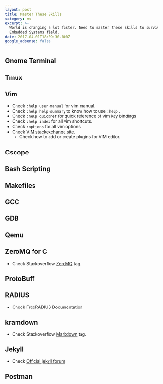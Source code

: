 ```yaml
---
layout: post
title: Master These Skills
category: me
excerpt: >-
  World is changing a lot faster. Need to master these skills to survive in
  Embedded Systems field.
date: 2017-04-01T18:09:30.000Z
google_adsense: false
---
```

## Gnome Terminal
## Tmux
## Vim
* Check `:help user-manual` for vim manual.
* Check `:help help-summary` to know how to use `:help` .
* Check `:help quickref` for quick reference of vim key bindings
* Check `:help index` for all vim shortcuts. 
* Check `:options` for all vim options. 
* Check [VIM stackexchange site](http://vi.stackexchange.com/).
	* Check how to add or create plugins for VIM editor. 

## Cscope
## Bash Scripting
## Makefiles
## GCC
## GDB
## Qemu
## ZeroMQ for C
* Check Stackoverflow [ZeroMQ](https://stackoverflow.com/questions/tagged/zeromq) tag.

## ProtoBuff
## RADIUS
* Check FreeRADIUS [Documentation](http://wiki.freeradius.org/Home#documentation)

## kramdown
* Check Stackoverflow [Markdown](http://stackoverflow.com/questions/tagged/markdown) tag.

## Jekyll
* Check [Official jekyll forum](https://talk.jekyllrb.com/)

## Postman
